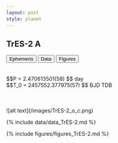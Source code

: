 ```yaml
---
layout: post
style: planet
---
```

<script src="../js/planets.js"></script>

## TrES-2 A

<!-- Tab links -->
<div class="tab">
<button class="tablinks" onclick="openCity(event, 'Ephemeris')">Ephemeris</button>
<button class="tablinks" onclick="openCity(event, 'Data')">Data</button>
<button class="tablinks" onclick="openCity(event, 'Figures')">Figures</button>
</div>

<!-- Tab content -->
<div id="Ephemeris" class="tabcontent" markdown="1">
<br/><br/>
$$P = 2.470613501(58) $$ day <br/>
$$T_0 = 2457552.377975(57) $$ BJD TDB
<br/><br/>
<br/><br/>
![alt text](/images/TrES-2_o_c.png)
</div>


<div id="Data" class="tabcontent" markdown="1">

{% include data/data_TrES-2.md %}

</div>

<div id="Figures" class="tabcontent" markdown="1">
{% include figures/figures_TrES-2.md %}
</div>


<script src="../js/tabs.js"></script>


